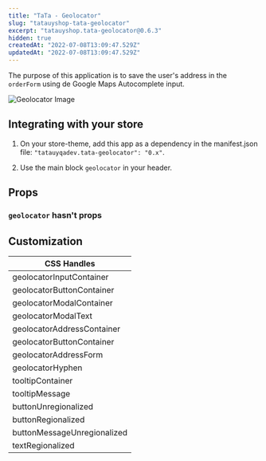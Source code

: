 ```yaml
---
title: "TaTa - Geolocator"
slug: "tatauyshop-tata-geolocator"
excerpt: "tatauyshop.tata-geolocator@0.6.3"
hidden: true
createdAt: "2022-07-08T13:09:47.529Z"
updatedAt: "2022-07-08T13:09:47.529Z"
---
```

The purpose of this application is to save the user's address in the `orderForm` using de Google Maps Autocomplete input.

![Geolocator Image](https://i.ibb.co/2Y510PH/geolocator.png)

## Integrating with your store

1. On your store-theme, add this app as a dependency in the manifest.json file: `"tatauyqadev.tata-geolocator": "0.x"`.

2. Use the main block `geolocator` in your header.

## Props

### `geolocator` hasn't props

## Customization

| CSS Handles                 |
| --------------------------- |
| geolocatorInputContainer    |
| geolocatorButtonContainer   |
| geolocatorModalContainer    |
| geolocatorModalText         |
| geolocatorAddressContainer  |
| geolocatorButtonContainer   |
| geolocatorAddressForm       |
| geolocatorHyphen            |
| tooltipContainer            |
| tooltipMessage              |
| buttonUnregionalized        |
| buttonRegionalized          |
| buttonMessageUnregionalized |
| textRegionalized            |